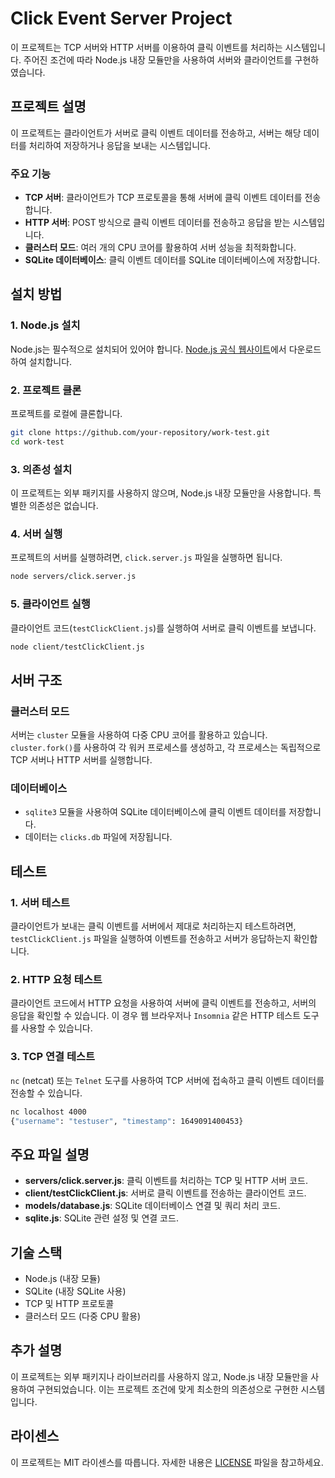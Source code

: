 
# Click Event Server Project

이 프로젝트는 TCP 서버와 HTTP 서버를 이용하여 클릭 이벤트를 처리하는 시스템입니다. 주어진 조건에 따라 Node.js 내장 모듈만을 사용하여 서버와 클라이언트를 구현하였습니다.

## 프로젝트 설명

이 프로젝트는 클라이언트가 서버로 클릭 이벤트 데이터를 전송하고, 서버는 해당 데이터를 처리하여 저장하거나 응답을 보내는 시스템입니다.

### 주요 기능

- **TCP 서버**: 클라이언트가 TCP 프로토콜을 통해 서버에 클릭 이벤트 데이터를 전송합니다.
- **HTTP 서버**: POST 방식으로 클릭 이벤트 데이터를 전송하고 응답을 받는 시스템입니다.
- **클러스터 모드**: 여러 개의 CPU 코어를 활용하여 서버 성능을 최적화합니다.
- **SQLite 데이터베이스**: 클릭 이벤트 데이터를 SQLite 데이터베이스에 저장합니다.

## 설치 방법

### 1. Node.js 설치
Node.js는 필수적으로 설치되어 있어야 합니다. [Node.js 공식 웹사이트](https://nodejs.org/)에서 다운로드하여 설치합니다.

### 2. 프로젝트 클론

프로젝트를 로컬에 클론합니다.

```bash
git clone https://github.com/your-repository/work-test.git
cd work-test
```

### 3. 의존성 설치
이 프로젝트는 외부 패키지를 사용하지 않으며, Node.js 내장 모듈만을 사용합니다. 특별한 의존성은 없습니다.

### 4. 서버 실행

프로젝트의 서버를 실행하려면, `click.server.js` 파일을 실행하면 됩니다.

```bash
node servers/click.server.js
```

### 5. 클라이언트 실행

클라이언트 코드(`testClickClient.js`)를 실행하여 서버로 클릭 이벤트를 보냅니다.

```bash
node client/testClickClient.js
```

## 서버 구조

### 클러스터 모드
서버는 `cluster` 모듈을 사용하여 다중 CPU 코어를 활용하고 있습니다. `cluster.fork()`를 사용하여 각 워커 프로세스를 생성하고, 각 프로세스는 독립적으로 TCP 서버나 HTTP 서버를 실행합니다.

### 데이터베이스
- `sqlite3` 모듈을 사용하여 SQLite 데이터베이스에 클릭 이벤트 데이터를 저장합니다.
- 데이터는 `clicks.db` 파일에 저장됩니다.

## 테스트

### 1. 서버 테스트

클라이언트가 보내는 클릭 이벤트를 서버에서 제대로 처리하는지 테스트하려면, `testClickClient.js` 파일을 실행하여 이벤트를 전송하고 서버가 응답하는지 확인합니다.

### 2. HTTP 요청 테스트

클라이언트 코드에서 HTTP 요청을 사용하여 서버에 클릭 이벤트를 전송하고, 서버의 응답을 확인할 수 있습니다. 이 경우 웹 브라우저나 `Insomnia` 같은 HTTP 테스트 도구를 사용할 수 있습니다.

### 3. TCP 연결 테스트

`nc` (netcat) 또는 `Telnet` 도구를 사용하여 TCP 서버에 접속하고 클릭 이벤트 데이터를 전송할 수 있습니다.

```bash
nc localhost 4000
{"username": "testuser", "timestamp": 1649091400453}
```

## 주요 파일 설명

- **servers/click.server.js**: 클릭 이벤트를 처리하는 TCP 및 HTTP 서버 코드.
- **client/testClickClient.js**: 서버로 클릭 이벤트를 전송하는 클라이언트 코드.
- **models/database.js**: SQLite 데이터베이스 연결 및 쿼리 처리 코드.
- **sqlite.js**: SQLite 관련 설정 및 연결 코드.

## 기술 스택

- Node.js (내장 모듈)
- SQLite (내장 SQLite 사용)
- TCP 및 HTTP 프로토콜
- 클러스터 모드 (다중 CPU 활용)

## 추가 설명

이 프로젝트는 외부 패키지나 라이브러리를 사용하지 않고, Node.js 내장 모듈만을 사용하여 구현되었습니다. 이는 프로젝트 조건에 맞게 최소한의 의존성으로 구현한 시스템입니다.

## 라이센스

이 프로젝트는 MIT 라이센스를 따릅니다. 자세한 내용은 [LICENSE](LICENSE) 파일을 참고하세요.
